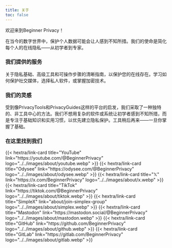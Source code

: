 ```yaml
---
title: 关于
toc: false
---
```

欢迎来到Beginner Privacy！ 

在当今的数字世界中，保护个人数据可能会让人感到不知所措。我们的使命是简化每个人的在线隐私——从初学者到专家。

### 我们提供的服务
关于隐私基础、高级工具和可操作步骤的清晰指南，以保护您的在线存在。学习如何保护社交媒体，选择私人软件，或掌握加密技术。

### 我们的灵感
受到像PrivacyTools和PrivacyGuides这样的平台的启发，我们采取了一种独特的、非工具中心的方法。我们不想用复杂的软件或系统让初学者感到不知所措，而是专注于基础知识和实用习惯，以优先建立隐私保护。工具稍后再来——一旦你掌握了基础。

### 在这里找到我们
<div class="recommendations">
  <div class="grid">
    {{< hextra/link-card title="YouTube" link="https://youtube.com/@BeginnerPrivacy" logo="../../images/about/youtube.webp" >}}
    {{< hextra/link-card title="Odysee" link="https://odysee.com/@BeginnerPrivacy" logo="../../images/about/odysee.webp" >}}
    {{< hextra/link-card title="𝕏" link="https://x.com/BeginnerPrivacy" logo="../../images/about/x.webp" >}}
    {{< hextra/link-card title="TikTok" link="https://tiktok.com/@BeginnerPrivacy" logo="../../images/about/tiktok.webp" >}}
    {{< hextra/link-card title="SimpleX" link="about/join-simplex-group" logo="../../images/about/simplex.webp" >}}
    {{< hextra/link-card title="Mastodon" link="https://mastodon.social/@BeginnerPrivacy" logo="../../images/about/mastodon.webp" >}}
    {{< hextra/link-card title="GitHub" link="https://github.com/BeginnerPrivacy" logo="../../images/about/github.webp" >}}
    {{< hextra/link-card title="GitLab" link="https://gitlab.com/BeginnerPrivacy" logo="../../images/about/gitlab.webp" >}}
  </div>
</div>